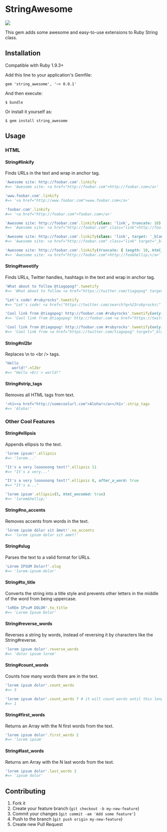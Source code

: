 # StringAwesome
<a href="https://codeclimate.com/repos/52a6620313d6373dad00a971/feed"><img src="https://codeclimate.com/repos/52a6620313d6373dad00a971/badges/c56ec1b4896feaf32263/gpa.png" /></a>

This gem adds some awesome and easy-to-use extensions to Ruby String class.

## Installation

Compatible with Ruby 1.9.3+

Add this line to your application's Gemfile:

    gem 'string_awesome', '~> 0.0.1'

And then execute:

    $ bundle

Or install it yourself as:

    $ gem install string_awesome

## Usage

### HTML

#### String#linkify

Finds URLs in the text and wrap in anchor tag.

``` ruby
'Awesome site: http://foobar.com'.linkify
#=> 'Awesome site: <a href="http://foobar.com">http://foobar.com</a>' 

'www.foobar.com'.linkify
#=> '<a href="http://www.foobar.com">www.foobar.com</a>'

'foobar.com'.linkify
#=> '<a href="http://foobar.com">foobar.com</a>'

'Awesome site: http://foobar.com'.linkify(class: 'link', truncate: 10)
#=> 'Awesome site: <a href="http://foobar.com" class="link">http://foo...</a>'

'Awesome site: http://foobar.com'.linkify(class: 'link', target: '_blank')
#=> 'Awesome site: <a href="http://foobar.com" class="link" target="_blank">http://foobar.com</a>'

'Awesome site: http://foobar.com'.linkify(truncate: { length: 10, html_encoded: true })
#=> 'Awesome site: <a href="http://foobar.com">http://foo&hellip;</a>'
```

#### String#tweetify

Finds URLs, Twitter handles, hashtags in the text and wrap in anchor tag.

``` ruby
'What about to follow @tiagopog?'.tweetify
#=> 'What about to follow <a href="https://twitter.com/tiagopog" target="_blank" class="tt-handle">@tiagopog</a>?'

"Let's code! #rubyrocks".tweetify
#=> "Let's code! <a href=\"https://twitter.com/search?q=%23rubyrocks\" target=\"_blank\" class=\"hashtag\">#rubyrocks</a>"

'Cool link from @tiagopog! http://foobar.com #rubyrocks'.tweetify(only: [:hashtag])
#=> 'Cool link from @tiagopog! http://foobar.com <a href="https://twitter.com/search?q=%23rubyrocks" target="_blank" class="hashtag">#rubyrocks</a>'

'Cool link from @tiagopog! http://foobar.com #rubyrocks'.tweetify(only: [:hashtag, :tt_handle])
#=> 'Cool link from <a href="https://twitter.com/tiagopog" target="_blank" class="tt-handle">@tiagopog</a>! http://foobar.com <a href="https://twitter.com/search?q=%23rubyrocks" target="_blank" class="hashtag">#rubyrocks</a>'
```

#### String#nl2br

Replaces \n to \<br /\> tags.

``` ruby
"Hello 
   world!".nl2br
#=> "Hello <br/ > world!"
```

#### String#strip_tags

Removes all HTML tags from text.

``` ruby
'<h1><a href="http://somecoolurl.com">Aloha!</a></h1>'.strip_tags
#=> 'Aloha!'
```

### Other Cool Features

#### String#ellipsis

Appends ellipsis to the text.

``` ruby
'lorem ipsum!'.ellipsis
#=> 'lorem...'

"It's a very loooooong text!".ellipsis 11
#=> "It's a very..."

"It's a very loooooong text!".ellipsis 8, after_a_word: true
#=> "It's a..."

'lorem ipsum'.ellipsis(5, html_encoded: true)
#=> 'lorem&hellip;'
```

#### String#no_accents

Removes accents from words in the text.

``` ruby
'lórem ipsùm dólor sìt ãmet!'.no_accents
#=> 'lorem ipsum dolor sit amet!'
```

#### String#slug

Parses the text to a valid format for URLs.

``` ruby
'Lórem IPSUM Dolor?'.slug
#=> 'lorem-ipsum-dolor'
```

#### String#to_title

Converts the string into a title style and prevents other letters in the middle of the word from being uppercase.

``` ruby
'loREm IPsuM DOLOR'.to_title
#=> 'Lorem Ipsum Dolor'
```

#### String#reverse_words

Reverses a string by words, instead of reversing it by characters like the String#reverse.

``` ruby
'lorem ipsum dolor'.reverse_words
#=> 'dolor ipsum lorem'
```

#### String#count_words

Counts how many words there are in the text.

``` ruby
'lorem ipsum dolor'.count_words
#=> 3

'lorem ipsum dolor'.count_words 7 # it will count words until this length: 7
#=> 1
```

#### String#first_words

Returns an Array with the N first words from the text.

``` ruby
'lorem ipsum dolor'.first_words 2
#=> 'lorem ipsum'
```

#### String#last_words

Returns am Array with the N last words from the text.

``` ruby
'lorem ipsum dolor'.last_words 2
#=> 'ipsum dolor'
```

## Contributing

1. Fork it
2. Create your feature branch (`git checkout -b my-new-feature`)
3. Commit your changes (`git commit -am 'Add some feature'`)
4. Push to the branch (`git push origin my-new-feature`)
5. Create new Pull Request
